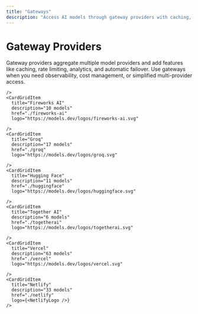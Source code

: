 ```yaml
---
title: "Gateways"
description: "Access AI models through gateway providers with caching, rate limiting, and analytics."
---
```


# Gateway Providers

Gateway providers aggregate multiple model providers and add features like caching, rate limiting, analytics, and automatic failover. Use gateways when you need observability, cost management, or simplified multi-provider access.

<CardGrid>
    <CardGridItem
      title="OpenRouter"
      description="103 models"
      href="./openrouter"
      logo="https://models.dev/logos/openrouter.svg"

    />
    <CardGridItem
      title="Fireworks AI"
      description="10 models"
      href="./fireworks-ai"
      logo="https://models.dev/logos/fireworks-ai.svg"

    />
    <CardGridItem
      title="Groq"
      description="17 models"
      href="./groq"
      logo="https://models.dev/logos/groq.svg"

    />
    <CardGridItem
      title="Hugging Face"
      description="11 models"
      href="./huggingface"
      logo="https://models.dev/logos/huggingface.svg"

    />
    <CardGridItem
      title="Together AI"
      description="6 models"
      href="./togetherai"
      logo="https://models.dev/logos/togetherai.svg"

    />
    <CardGridItem
      title="Vercel"
      description="63 models"
      href="./vercel"
      logo="https://models.dev/logos/vercel.svg"

    />
    <CardGridItem
      title="Netlify"
      description="33 models"
      href="./netlify"
      logo={<NetlifyLogo />}
    />

</CardGrid>
